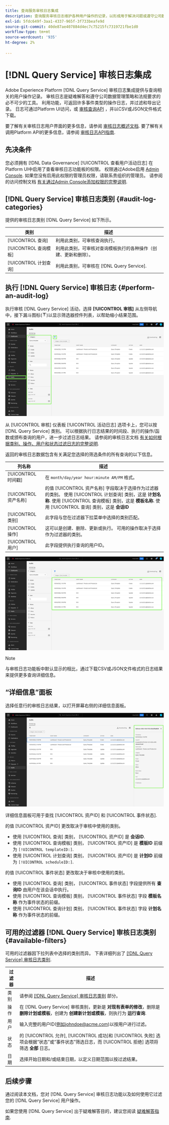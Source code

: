 ```yaml
---
title: 查询服务审核日志集成
description: 查询服务审核日志维护各种用户操作的记录，以形成用于解决问题或遵守公司数据管理策略和法规要求的审核跟踪。 本教程概述了特定于查询服务的审核日志功能。
exl-id: 5fdc649f-3aa1-4337-965f-3f733beafe9d
source-git-commit: 40de87ae407884d4ec7c75215fc7319721fbe1d0
workflow-type: tm+mt
source-wordcount: '935'
ht-degree: 2%

---
```


# [!DNL Query Service] 审核日志集成

Adobe Experience Platform [!DNL Query Service] 审核日志集成提供与查询相关的用户操作记录。 审核日志是疑难解答和遵守公司数据管理策略和法规要求的必不可少的工具。 利用功能，可返回许多事件类型的操作日志，并过滤和导出记录。 日志可通过Platform UI访问，或 [审核查询API](https://www.adobe.io/experience-platform-apis/references/audit-query/) ，并以CSV或JSON文件格式下载。

要了解有关审核日志用户界面的更多信息，请参阅 [审核日志概述文档](../../landing/governance-privacy-security/audit-logs/overview.md). 要了解有关调用Platform API的更多信息，请参阅 [审核日志API指南](../../landing/api-guide.md).

## 先决条件

您必须拥有 [!DNL Data Governance] [!UICONTROL 查看用户活动日志] 在Platform UI中启用了查看审核日志功能板的权限。 权限通过Adobe启用 [Admin Console](https://adminconsole.adobe.com/). 如果您没有启用此权限的管理员权限，请联系贵组织的管理员。 请参阅的访问控制文档 [有关通过Admin Console添加权限的完整说明](../../access-control/home.md).

## [!DNL Query Service] 审核日志类别 {#audit-log-categories}

提供的审核日志类别 [!DNL Query Service] 如下所示。

| 类别 | 描述 |
|---|---|
| [!UICONTROL 查询] | 利用此类别，可审核查询执行。 |
| [!UICONTROL 查询模板] | 利用此类别，可审核对查询模板执行的各种操作（创建、更新和删除）。 |
| [!UICONTROL 计划查询] | 利用此类别，可审核在 [!DNL Query Service]. |

## 执行 [!DNL Query Service] 审核日志 {#perform-an-audit-log}

执行审核 [!DNL Query Service] 活动，选择 **[!UICONTROL 审核]** 从左侧导航中，接下漏斗图标(![过滤器图标。](../images/audit-log/filter.png))以显示筛选器控件列表，以帮助缩小结果范围。

![Platform UI审核日志功能板左侧导航中带有“审核”，过滤器控件突出显示。](../images/audit-log/filter-controls.png)

从 [!UICONTROL 审核] 仪表板 [!UICONTROL 活动日志] 选项卡上，您可以按 [!DNL Query Service] 类别。 可以根据执行日志结果的时间段、执行的操作/函数或颁布查询的用户，进一步过滤日志结果。 请参阅的审核日志文档 [有关如何根据类别、操作、用户和状态过滤日志的完整说明](../../landing/governance-privacy-security/audit-logs/overview.md#managing-audit-logs-in-the-ui).

返回的审核日志数据包含有关满足您选择的筛选条件的所有查询的以下信息。

| 列名称 | 描述 |
|---|---|
| [!UICONTROL 时间戳] | 在 `month/day/year hour:minute AM/PM` 格式。 |
| [!UICONTROL 资产名称] | 的值 [!UICONTROL 资产名称] 字段取决于选择作为过滤器的类别。 使用 [!UICONTROL 计划查询] 类别，这是 **计划名称**. 使用 [!UICONTROL 查询模板] 类别，这是 **模板名称**. 使用 [!UICONTROL 查询] 类别，这是 **会话ID** |
| [!UICONTROL 类别] | 此字段与您在过滤器下拉菜单中选择的类别匹配。 |
| [!UICONTROL 操作] | 这可以是创建、删除、更新或执行。 可用的操作取决于选择作为过滤器的类别。 |
| [!UICONTROL 用户] | 此字段提供执行查询的用户ID。 |

![“审核”功能板中突出显示了过滤的活动日志。](../images/audit-log/filtered-activity.png)

>[!NOTE]
>
>与审核日志功能板中默认显示的相比，通过下载CSV或JSON文件格式的日志结果来提供更多查询详细信息。

## “详细信息”面板

选择任意行的审核日志结果，以打开屏幕右侧的详细信息面板。

![审核功能板活动日志选项卡，其中突出显示了详细信息面板。](../images/audit-log/details-panel.png)

详细信息面板可用于查找 [!UICONTROL 资产ID] 和 [!UICONTROL 事件状态].

的值 [!UICONTROL 资产ID] 更改取决于审核中使用的类别。

* 使用 [!UICONTROL 查询] 类别， [!UICONTROL 资产ID] 是  **会话ID**.
* 使用 [!UICONTROL 查询模板] 类别， [!UICONTROL 资产ID] 是 **模板ID** 前缀为 `[!UICONTROL templateID:]`.
* 使用 [!UICONTROL 计划查询] 类别， [!UICONTROL 资产ID] 是  **计划ID** 前缀为 `[!UICONTROL scheduleID:]`.

的值 [!UICONTROL 事件状态] 更改取决于审核中使用的类别。

* 使用 [!UICONTROL 查询] 类别， [!UICONTROL 事件状态] 字段提供所有 **查询ID** 由用户在该会话中执行。
* 使用 [!UICONTROL 查询模板] 类别， [!UICONTROL 事件状态] 字段 **模板名称** 作为事件状态的前缀。
* 使用 [!UICONTROL 查询计划] 类别， [!UICONTROL 事件状态] 字段 **计划名称** 作为事件状态的前缀。

## 可用的过滤器 [!DNL Query Service] 审核日志类别 {#available-filters}

可用的过滤器因下拉列表中选择的类别而异。 下表详细列出了 [[!DNL Query Service] 审核日志类别](#audit-log-categories).

| 过滤器 | 描述 |
|---|---|
| 类别 | 请参阅 [[!DNL Query Service] 审核日志类别](#audit-log-categories) 部分。 |
| 操作 | 在 [!DNL Query Service] 审核类别，更新是 **对现有表单的修改**，删除是 **删除计划或模板**，创建为 **创建新计划或模板**，则执行为 **运行查询**. |
| 用户 | 输入完整的用户ID(例如johndoe@acme.com)以按用户进行过滤。 |
| 状态 | 的 [!UICONTROL 允许], [!UICONTROL 成功]和 [!UICONTROL 失败] 选项会根据“状态”或“事件状态”筛选日志，而 [!UICONTROL 拒绝] 选项将筛选 **全部** 日志。 |
| 日期 | 选择开始日期和/或结束日期，以定义日期范围以按过滤结果。 |

## 后续步骤

通过阅读本文档，您对 [!DNL Query Service] 审核日志功能以及如何使用它过滤您的 [!DNL Query Service] 用户操作。

如果您使用 [!DNL Query Service] 出于疑难解答目的，建议您阅读 [疑难解答指南](../troubleshooting-guide.md).
